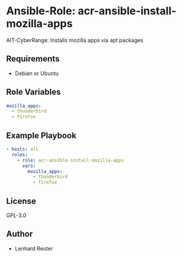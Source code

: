 # Ansible-Role: acr-ansible-install-mozilla-apps

AIT-CyberRange: Installs mozilla apps via apt packages


## Requirements

- Debian or Ubuntu 

## Role Variables

```yaml
mozilla_apps:
  - thunderbird
  - firefox
```

## Example Playbook

```yaml
- hosts: all
  roles:
    - role: acr-ansible-install-mozilla-apps
      vars:
        mozilla_apps:
          - thunderbird
          - firefox

```

## License

GPL-3.0

## Author

- Lenhard Reuter